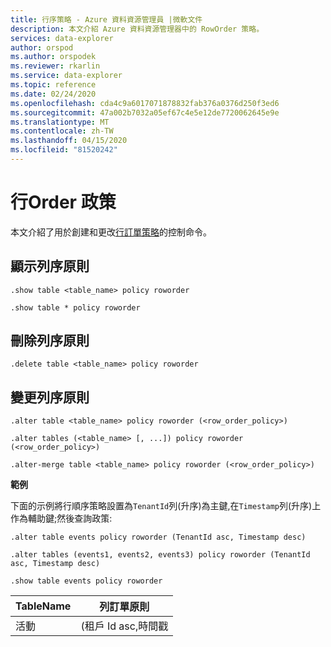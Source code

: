 ```yaml
---
title: 行序策略 - Azure 資料資源管理員 |微軟文件
description: 本文介紹 Azure 資料資源管理器中的 RowOrder 策略。
services: data-explorer
author: orspod
ms.author: orspodek
ms.reviewer: rkarlin
ms.service: data-explorer
ms.topic: reference
ms.date: 02/24/2020
ms.openlocfilehash: cda4c9a6017071878832fab376a0376d250f3ed6
ms.sourcegitcommit: 47a002b7032a05ef67c4e5e12de7720062645e9e
ms.translationtype: MT
ms.contentlocale: zh-TW
ms.lasthandoff: 04/15/2020
ms.locfileid: "81520242"
---
```

# <a name="roworder-policy"></a>行Order 政策

本文介紹了用於創建和更改[行訂單策略](../management/roworderpolicy.md)的控制命令。

## <a name="show-roworder-policy"></a>顯示列序原則

```kusto
.show table <table_name> policy roworder

.show table * policy roworder
```

## <a name="delete-roworder-policy"></a>刪除列序原則

```kusto
.delete table <table_name> policy roworder
```

## <a name="alter-roworder-policy"></a>變更列序原則

```kusto
.alter table <table_name> policy roworder (<row_order_policy>)

.alter tables (<table_name> [, ...]) policy roworder (<row_order_policy>)

.alter-merge table <table_name> policy roworder (<row_order_policy>)
```

**範例**

下面的示例將行順序策略設置為`TenantId`列(升序)為主鍵,在`Timestamp`列(升序)上作為輔助鍵;然後查詢政策:

```kusto
.alter table events policy roworder (TenantId asc, Timestamp desc)

.alter tables (events1, events2, events3) policy roworder (TenantId asc, Timestamp desc)

.show table events policy roworder 
```

|TableName|列訂單原則| 
|---|---|
|活動|(租戶 Id asc,時間戳| 